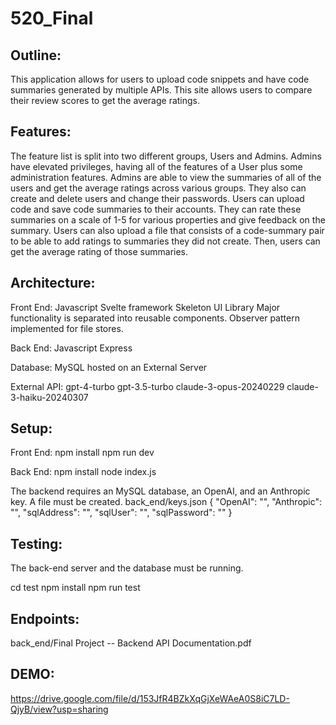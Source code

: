 # 520_Final

## Outline:

This application allows for users to upload code snippets and have code summaries generated by multiple APIs. This site allows users to compare their review scores to get the average ratings.

## Features:

The feature list is split into two different groups, Users and Admins. Admins have elevated privileges, having all of the features of a User plus some administration features.  Admins are able to view the summaries of all of the users and get the average ratings across various groups. They also can create and delete users and change their passwords.
Users can upload code and save code summaries to their accounts. They can rate these summaries on a scale of 1-5 for various properties and give feedback on the summary. Users can also upload a file that consists of a code-summary pair to be able to add ratings to summaries they did not create. Then, users can get the average rating of those summaries.

## Architecture:

Front End:
Javascript
Svelte framework
Skeleton UI Library 
Major functionality is separated into reusable components.
Observer pattern implemented for file stores.

Back End:
Javascript
Express

Database:
MySQL hosted on an External Server

External API:
gpt-4-turbo
gpt-3.5-turbo
claude-3-opus-20240229 
claude-3-haiku-20240307

## Setup:

Front End:
npm install
npm run dev

Back End:
npm install
node index.js

The backend requires an MySQL database, an OpenAI, and an Anthropic key.
A file must be created.
back_end/keys.json
{
    "OpenAI": "",
    "Anthropic": "",
    "sqlAddress": "",
    "sqlUser": "",
    "sqlPassword": ""
}

## Testing:
The back-end server and the database must be running. 

cd test
npm install
npm run test

## Endpoints:
back_end/Final Project -- Backend API Documentation.pdf

## DEMO:
https://drive.google.com/file/d/153JfR4BZkXqGjXeWAeA0S8iC7LD-QjyB/view?usp=sharing
